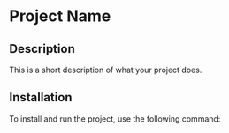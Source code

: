 # Project Name

## Description
This is a short description of what your project does. 

## Installation
To install and run the project, use the following command:
